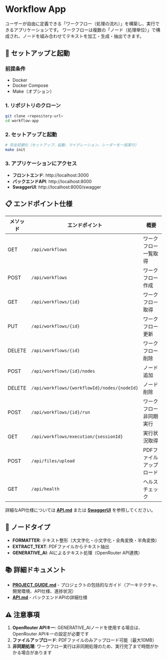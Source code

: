 # Workflow App

ユーザーが自由に定義できる「ワークフロー（処理の流れ）」を構築し、実行できるアプリケーションです。
ワークフローは複数の「ノード（処理単位）」で構成され、ノードを組み合わせてテキストを加工・生成・抽出できます。

## 🚀 セットアップと起動

### 前提条件

- Docker
- Docker Compose
- Make（オプション）

### 1. リポジトリのクローン

```bash
git clone <repository-url>
cd workflow-app
```

### 2. セットアップと起動

```bash
# 完全初期化（セットアップ、起動、マイグレーション、シーダーを一括実行）
make init
```

### 3. アプリケーションにアクセス

- **フロントエンド**: http://localhost:3000
- **バックエンドAPI**: http://localhost:8000
- **SwaggerUI**: http://localhost:8000/swagger

## 📋 エンドポイント仕様

| メソッド | エンドポイント                  | 概要                           |
|----------|----------------------------------|--------------------------------|
| GET      | `/api/workflows`                | ワークフロー一覧取得           |
| POST     | `/api/workflows`                | ワークフロー作成               |
| GET      | `/api/workflows/{id}`           | ワークフロー取得               |
| PUT      | `/api/workflows/{id}`           | ワークフロー更新               |
| DELETE   | `/api/workflows/{id}`           | ワークフロー削除               |
| POST     | `/api/workflows/{id}/nodes`     | ノード追加                     |
| DELETE   | `/api/workflows/{workflowId}/nodes/{nodeId}` | ノード削除 |
| POST     | `/api/workflows/{id}/run`       | ワークフロー非同期実行         |
| GET      | `/api/workflows/execution/{sessionId}` | 実行状況取得 |
| POST     | `/api/files/upload`             | PDFファイルアップロード        |
| GET      | `/api/health`                   | ヘルスチェック                 |

詳細なAPI仕様については **[API.md](API.md)** または **[SwaggerUI](http://localhost:8000/swagger)** を参照してください。

## 🔧 ノードタイプ

- **FORMATTER**: テキスト整形（大文字化・小文字化・全角変換・半角変換）
- **EXTRACT_TEXT**: PDFファイルからテキスト抽出
- **GENERATIVE_AI**: AIによるテキスト処理（OpenRouter API連携）

## 📚 詳細ドキュメント

- **[PROJECT_GUIDE.md](PROJECT_GUIDE.md)** - プロジェクトの包括的なガイド（アーキテクチャ、開発環境、API仕様、進捗状況）
- **[API.md](API.md)** - バックエンドAPIの詳細仕様

## ⚠️ 注意事項

1. **OpenRouter APIキー**: GENERATIVE_AIノードを使用する場合は、OpenRouter APIキーの設定が必要です
2. **ファイルアップロード**: PDFファイルのみアップロード可能（最大10MB）
3. **非同期処理**: ワークフロー実行は非同期処理のため、実行完了まで時間がかかる場合があります

